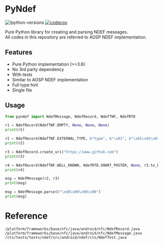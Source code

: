 # PyNdef

![!python-versions](https://img.shields.io/badge/Python-3.6%20%7C%203.7%20%7C%203.8%20%7C%203.9%20%7C%203.10-blue)
[![codecov](https://codecov.io/gh/XFY9326/PyNdef/graph/badge.svg?token=QVJNICD0GA)](https://codecov.io/gh/XFY9326/PyNdef)

Pure Python library for creating and parsing NDEF messages.  
All codes in this repository are referred to AOSP NDEF implementation.

## Features

- Pure Python implementation (>=3.6)
- No 3rd party dependency
- With tests
- Similar to AOSP NDEF implementation
- Full type hint
- Single file

## Usage

```python
from pyndef import NdefMessage, NdefRecord, NdefTNF, NdefRTD

r1 = NdefRecord(NdefTNF.EMPTY, None, None, None)
print(r1)

r2 = NdefRecord(NdefTNF.EXTERNAL_TYPE, b"type", b"\x01", b"\x01\x02\x03")
print(r2)

r3 = NdefRecord.create_uri("https://www.github.com")
print(r3)

r4 = NdefRecord(NdefTNF.WELL_KNOWN, NdefRTD.SMART_POSTER, None, r3.to_bytes())
print(r4)

msg = NdefMessage(r2, r3)
print(msg)

msg = NdefMessage.parse(b"\xd8\x00\x00\x00")
print(msg)
```

# Reference

```
/platform/frameworks/base/nfc/java/android/nfc/NdefRecord.java
/platform/frameworks/base/nfc/java/android/nfc/NdefMessage.java
/cts/tests/tests/ndef/src/android/ndef/cts/NdefTest.java
```
